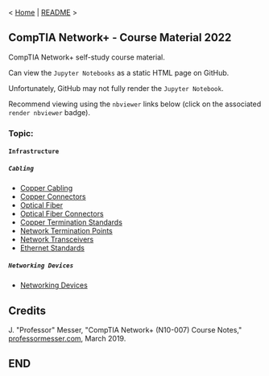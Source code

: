 < [Home](https://github.com/SeanOhAileasa) | [README](https://github.com/SeanOhAileasa/nkp-infrastructure/blob/main/README.md) >

## CompTIA Network+ - Course Material 2022

CompTIA Network+ self-study course material.

Can view the ``Jupyter Notebooks`` as a static HTML page on GitHub.

Unfortunately, GitHub may not fully render the ``Jupyter Notebook``.

Recommend viewing using the ``nbviewer`` links below (click on the associated ``render nbviewer`` badge).

### Topic: 

#### ``Infrastructure``

##### ``Cabling``

- [Copper Cabling](https://nbviewer.org/github/SeanOhAileasa/nkp-infrastructure/blob/main/rc/cabling/nkp-copper-cabling.ipynb) <br/>
- [Copper Connectors](https://nbviewer.org/github/SeanOhAileasa/nkp-infrastructure/blob/main/rc/cabling/nkp-copper-connectors.ipynb) <br/>
- [Optical Fiber](https://nbviewer.org/github/SeanOhAileasa/nkp-infrastructure/blob/main/rc/cabling/nkp-optical-fiber.ipynb) <br/>
- [Optical Fiber Connectors](https://nbviewer.org/github/SeanOhAileasa/nkp-infrastructure/blob/main/rc/cabling/nkp-optical-fiber-connectors.ipynb) <br/>
- [Copper Termination Standards](https://nbviewer.org/github/SeanOhAileasa/nkp-infrastructure/blob/main/rc/cabling/nkp-copper-termination-standards.ipynb) <br/>
- [Network Termination Points](https://nbviewer.org/github/SeanOhAileasa/nkp-infrastructure/blob/main/rc/cabling/nkp-network-termination-points.ipynb) <br/>
- [Network Transceivers](https://nbviewer.org/github/SeanOhAileasa/nkp-infrastructure/blob/main/rc/cabling/nkp-network-transceivers.ipynb) <br/>
- [Ethernet Standards](https://nbviewer.org/github/SeanOhAileasa/nkp-infrastructure/blob/main/rc/cabling/nkp-ethernet-standards.ipynb) <br/>

##### ``Networking Devices``

- [Networking Devices](https://nbviewer.org/github/SeanOhAileasa/nkp-infrastructure/blob/main/rc/networking-devices/nkp-networking-devices.ipynb) <br/>

## Credits

J. "Professor" Messer, "CompTIA Network+ (N10-007) Course Notes," [professormesser.com](https://web.archive.org/web/20220404153917/https://www.professormesser.com/network-plus/n10-007/n10-007-training-course/), March 2019.

## END